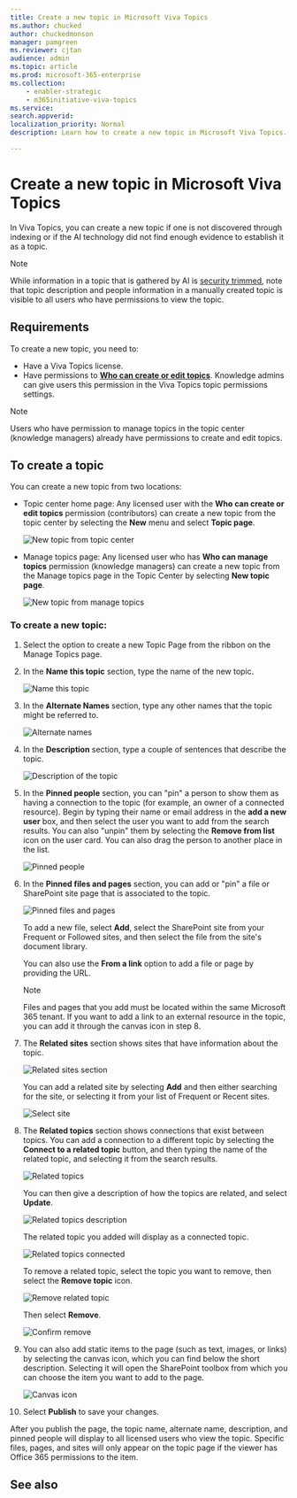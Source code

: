 ```yaml
---
title: Create a new topic in Microsoft Viva Topics
ms.author: chucked
author: chuckedmonson
manager: pamgreen
ms.reviewer: cjtan
audience: admin
ms.topic: article
ms.prod: microsoft-365-enterprise
ms.collection: 
    - enabler-strategic
    - m365initiative-viva-topics
ms.service: 
search.appverid: 
localization_priority: Normal
description: Learn how to create a new topic in Microsoft Viva Topics.

---
```


# Create a new topic in Microsoft Viva Topics

In Viva Topics, you can create a new topic if one is not discovered through indexing or if the AI technology did not find enough evidence to establish it as a topic.

> [!Note] 
> While information in a topic that is gathered by AI is [security trimmed](topic-experiences-security-trimming.md), note that topic description and people information in a manually created topic is visible to all users who have permissions to view the topic. 


## Requirements

To create a new topic, you need to:
- Have a Viva Topics license.
- Have permissions to [**Who can create or edit topics**](./topic-experiences-user-permissions.md). Knowledge admins can give users this permission in the Viva Topics topic permissions settings. 

> [!Note] 
> Users who have permission to manage topics in the topic center (knowledge managers) already have permissions to create and edit topics.

## To create a topic

You can create a new topic from two locations:

- Topic center home page: Any licensed user with the **Who can create or edit topics** permission (contributors) can create a new topic from the topic center by selecting the **New** menu and select **Topic page**. 

    ![New topic from topic center](../media/knowledge-management/new-topic.png)  

- Manage topics page:  Any licensed user who has **Who can manage topics** permission (knowledge managers) can create a new topic from the Manage topics page in the Topic Center by selecting **New topic page**. 

    ![New topic from manage topics](../media/knowledge-management/new-topic-topic-center.png)  

### To create a new topic:

1. Select the option to create a new Topic Page from the ribbon on the Manage Topics page.

2.  In the **Name this topic** section, type the name of the new topic.

    ![Name this topic](../media/knowledge-management/k-new-topic-page.png)  

3. In the **Alternate Names** section, type any other names that the topic might be referred to. 

    ![Alternate names](../media/knowledge-management/alt-names.png)  

4. In the **Description** section, type a couple of sentences that describe the topic. 

    ![Description of the topic](../media/knowledge-management/description.png)

4. In the **Pinned people** section, you can "pin" a person to show them as having a connection to the topic (for example, an owner of a connected resource). Begin by typing their name or email address in the **add a new user** box, and then select the user you want to add from the search results. You can also "unpin" them by selecting the **Remove from list** icon on the user card. You can also drag the person to another place in the list.
 
    ![Pinned people](../media/knowledge-management/pinned-people.png)

5. In the **Pinned files and pages** section, you can add or "pin" a file or SharePoint site page that is associated to the topic.

   ![Pinned files and pages](../media/knowledge-management/pinned-files-and-pages.png)
 
    To add a new file, select **Add**, select the SharePoint site from your Frequent or Followed sites, and then select the file from the site's document library.

    You can also use the **From a link** option to add a file or page by providing the URL. 

    > [!Note] 
    > Files and pages that you add must be located within the same Microsoft 365 tenant. If you want to add a link to an external resource in the topic, you can add it through the canvas icon in step 8.


6.  The **Related sites** section shows sites that have information about the topic. 

    ![Related sites section](../media/knowledge-management/related-sites.png)

    You can add a related site by selecting **Add** and then either searching for the site, or selecting it from your list of Frequent or Recent sites.
    
    ![Select site](../media/knowledge-management/sites.png)

7. The **Related topics** section shows connections that exist between topics. You can add a connection to a different topic by selecting the **Connect to a related topic** button, and then typing the name of the related topic, and selecting it from the search results. 

   ![Related topics](../media/knowledge-management/related-topic.png)  

    You can then give a description of how the topics are related, and select **Update**.

   ![Related topics description](../media/knowledge-management/related-topics-update.png) 

   The related topic you added will display as a connected topic.

   ![Related topics connected](../media/knowledge-management/related-topics-final.png) 

   To remove a related topic, select the topic you want to remove, then select the **Remove topic** icon.
 
   ![Remove related topic](../media/knowledge-management/remove-related.png)  

   Then select **Remove**.

   ![Confirm remove](../media/knowledge-management/remove-related-confirm.png) 

8. You can also add static items to the page (such as text, images, or links) by selecting the canvas icon, which you can find below the short description. Selecting it will open the SharePoint toolbox from which you can choose the item you want to add to the page.

   ![Canvas icon](../media/knowledge-management/webpart-library.png) 

9. Select **Publish** to save your changes. 

After you publish the page, the topic name, alternate name, description, and pinned people will display to all licensed users who view the topic. Specific files, pages, and sites will only appear on the topic page if the viewer has Office 365 permissions to the item. 



## See also



